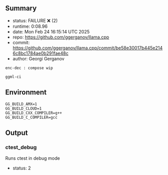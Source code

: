 ## Summary

- status:  FAILURE ❌ (2)
- runtime: 0:08.96
- date:    Mon Feb 24 16:15:14 UTC 2025
- repo:    https://github.com/ggerganov/llama.cpp
- commit:  https://github.com/ggerganov/llama.cpp/commit/be58e30017b445e2146c8bc1784ae0b291fae48c
- author:  Georgi Gerganov
```
enc-dec : compose wip

ggml-ci
```

## Environment

```
GG_BUILD_AMX=1
GG_BUILD_CLOUD=1
GG_BUILD_CXX_COMPILER=g++
GG_BUILD_C_COMPILER=gcc
```

## Output

### ctest_debug

Runs ctest in debug mode
- status: 2
```

```

